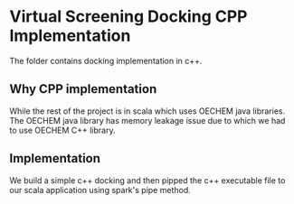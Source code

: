 # Virtual Screening Docking CPP Implementation #

The folder contains docking implementation in c++.

## Why CPP implementation

While the rest of the project is in scala which uses OECHEM java libraries. The OECHEM java library has memory leakage issue due to which we had to use OECHEM C++ library.

## Implementation

We build a simple c++ docking and then pipped the c++ executable file to our scala application using spark's pipe method. 

